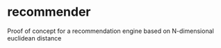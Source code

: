 recommender
===========

Proof of concept for a recommendation engine based on N-dimensional euclidean distance
